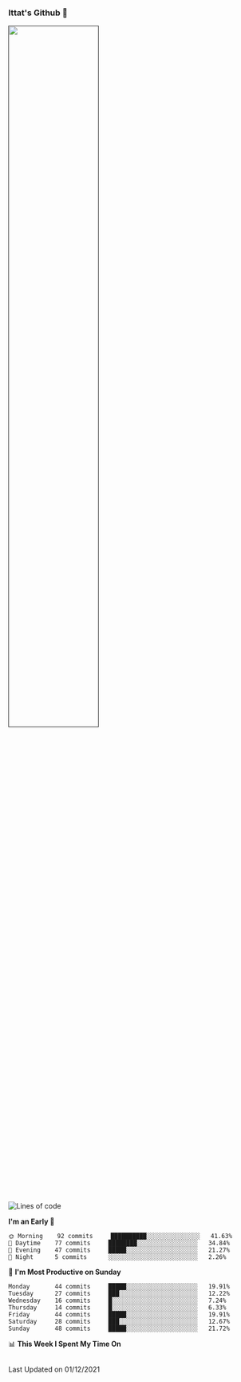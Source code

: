 ### Ittat's Github 👋

<a href="">
  <img align="center" src="https://github-readme-stats.vercel.app/api?username=ittat&hide_border=true&show_icons=true&count_private=true&theme=graywhite"  width="60%"/>
</a>


<!--START_SECTION:waka-->
![Lines of code](https://img.shields.io/badge/From%20Hello%20World%20I%27ve%20Written-610154%20lines%20of%20code-blue)

**I'm an Early 🐤** 

```text
🌞 Morning    92 commits     ██████████░░░░░░░░░░░░░░░   41.63% 
🌆 Daytime    77 commits     ████████░░░░░░░░░░░░░░░░░   34.84% 
🌃 Evening    47 commits     █████░░░░░░░░░░░░░░░░░░░░   21.27% 
🌙 Night      5 commits      ░░░░░░░░░░░░░░░░░░░░░░░░░   2.26%

```
📅 **I'm Most Productive on Sunday** 

```text
Monday       44 commits     █████░░░░░░░░░░░░░░░░░░░░   19.91% 
Tuesday      27 commits     ███░░░░░░░░░░░░░░░░░░░░░░   12.22% 
Wednesday    16 commits     █░░░░░░░░░░░░░░░░░░░░░░░░   7.24% 
Thursday     14 commits     █░░░░░░░░░░░░░░░░░░░░░░░░   6.33% 
Friday       44 commits     █████░░░░░░░░░░░░░░░░░░░░   19.91% 
Saturday     28 commits     ███░░░░░░░░░░░░░░░░░░░░░░   12.67% 
Sunday       48 commits     █████░░░░░░░░░░░░░░░░░░░░   21.72%

```


📊 **This Week I Spent My Time On** 

```text
```


 Last Updated on 01/12/2021
<!--END_SECTION:waka-->



<!--
**ittat/ittat** is a ✨ _special_ ✨ repository because its `README.md` (this file) appears on your GitHub profile.

Here are some ideas to get you started:

- 🔭 I’m currently working on ...
- 🌱 I’m currently learning ...
- 👯 I’m looking to collaborate on ...
- 🤔 I’m looking for help with ...
- 💬 Ask me about ...
- 📫 How to reach me: ...
- 😄 Pronouns: ...
- ⚡ Fun fact: ...

    technologies: {
        mobileApp: ["Android App"],
        frontEnd: {
            js: ["Vue", "Nuxt"],
            css: ["materialize", "vuetify", "bootstrap"]
        },
        backEnd: {
            js: ["node", "express", "SuiteScript"],
            python: ["flask"]
        },
        devOps: ["AWS", "Docker🐳", "Route53", "Nginx"],
        databases: ["mongo", "MySql", "sqlite"],
        misc: ["Firebase", "Socket.IO", "selenium", "open-cv", "php", "SuiteApp"]
    },
-->
